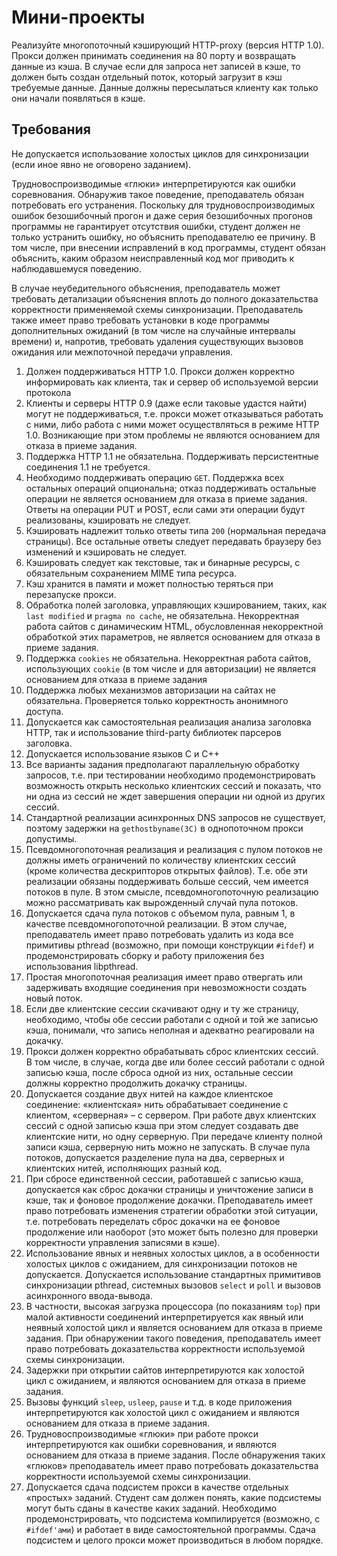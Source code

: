 # Мини-проекты

Реализуйте многопоточный кэширующий HTTP-proxy (версия HTTP 1.0). Прокси должен принимать соединения на 80 порту и возвращать данные из кэша. В случае если для запроса нет записей в кэше, то должен быть создан отдельный поток, который загрузит в кэш требуемые данные. Данные должны пересылаться клиенту как только они начали появляться в кэше.

## Требования

Не допускается использование холостых циклов для синхронизации (если иное явно не оговорено заданием).

Трудновоспроизводимые «глюки» интерпретируются как ошибки соревнования. Обнаружив такое поведение, преподаватель обязан потребовать его устранения. Поскольку для трудновоспроизводимых ошибок безошибочный прогон и даже серия безошибочных прогонов программы не гарантирует отсутствия ошибки, студент должен не только устранить ошибку, но объяснить преподавателю ее причину. В том числе, при внесении исправлений в код программы, студент обязан объяснить, каким образом неисправленный код мог приводить к наблюдавшемуся поведению.

В случае неубедительного объяснения, преподаватель может требовать детализации объяснения вплоть до полного доказательства корректности применяемой схемы синхронизации. Преподаватель также имеет право требовать установки в коде программы дополнительных ожиданий (в том числе на случайные интервалы времени) и, напротив, требовать удаления существующих вызовов ожидания или межпоточной передачи управления.

1. Должен поддерживаться HTTP 1.0. Прокси должен корректно информировать как клиента, так и сервер об используемой версии протокола
2. Клиенты и серверы HTTP 0.9 (даже если таковые удастся найти) могут не поддерживаться, т.е. прокси может отказываться работать с ними, либо работа с ними может осуществляться в режиме HTTP 1.0. Возникающие при этом проблемы не являются основанием для отказа в приеме задания.
3. Поддержка HTTP 1.1 не обязательна. Поддерживать персистентные соединения 1.1 не требуется.
4. Необходимо поддерживать операцию `GET`. Поддержка всех остальных операций опциональна; отказ поддерживать остальные операции не является основанием для отказа в приеме задания. Ответы на операции PUT и POST, если сами эти операции будут реализованы, кэшировать не следует.
5. Кэшировать надлежит только ответы типа `200` (нормальная передача страницы). Все остальные ответы следует передавать браузеру без изменений и кэшировать не следует.
6. Кэшировать следует как текстовые, так и бинарные ресурсы, с обязательным сохранением MIME типа ресурса.
7. Кэш хранится в памяти и может полностью теряться при перезапуске прокси.
8. Обработка полей заголовка, управляющих кэшированием, таких, как `last modified` и `pragma no cache`, не обязательна. Некорректная работа сайтов с динамическим HTML, обусловленная некорректной обработкой этих параметров, не является основанием для отказа в приеме задания.
9. Поддержка `cookies` не обязательна. Некорректная работа сайтов, использующих `cookie` (в том числе и для авторизации) не является основанием для отказа в приеме задания
10. Поддержка любых механизмов авторизации на сайтах не обязательна. Проверяется только корректность анонимного доступа.
11. Допускается как самостоятельная реализация анализа заголовка HTTP, так и использование third-party библиотек парсеров заголовка.
12. Допускается использование языков C и C++
13. Все варианты задания предполагают параллельную обработку запросов, т.е. при тестировании необходимо продемонстрировать возможность открыть несколько клиентских сессий и показать, что ни одна из сессий не ждет завершения операции ни одной из других сессий.
14. Стандартной реализации асинхронных DNS запросов не существует, поэтому задержки на `gethostbyname(3C)` в однопоточном прокси допустимы.
15. Псевдомногопоточная реализация и реализация с пулом потоков не должны иметь ограничений по количеству клиентских сессий (кроме количества дескрипторов открытых файлов). Т.е. обе эти реализации обязаны поддерживать больше сессий, чем имеется потоков в пуле. В этом смысле, псевдомногопоточную реализацию можно рассматривать как вырожденный случай пула потоков.
16. Допускается сдача пула потоков с объемом пула, равным 1, в качестве псевдомногопоточной реализации. В этом случае, преподаватель имеет право потребовать удалить из кода все примитивы pthread (возможно, при помощи конструкции `#ifdef`) и продемонстрировать сборку и работу приложения без использования libpthread.
17. Простая многопоточная реализация имеет право отвергать или задерживать входящие соединения при невозможности создать новый поток.
18. Если две клиентские сессии скачивают одну и ту же страницу, необходимо, чтобы обе сессии работали с одной и той же записью кэша, понимали, что запись неполная и адекватно реагировали на докачку.
19. Прокси должен корректно обрабатывать сброс клиентских сессий. В том числе, в случае, когда две или более сессий работали с одной записью кэша, после сброса одной из них, остальные сессии должны корректно продолжить докачку страницы.
20. Допускается создание двух нитей на каждое клиентское соединение: «клиентская» нить обрабатывает соединение с клиентом, «серверная» – с сервером. При работе двух клиентских сессий с одной записью кэша при этом следует создавать две клиентские нити, но одну серверную. При передаче клиенту полной записи кэша, серверную нить можно не запускать. В случае пула потоков, допускается разделение пула на два, серверных и клиентских нитей, исполняющих разный код.
21. При сбросе единственной сессии, работавшей с записью кэша, допускается как сброс докачки страницы и уничтожение записи в кэше, так и фоновое продолжение докачки. Преподаватель имеет право потребовать изменения стратегии обработки этой ситуации, т.е. потребовать переделать сброс докачки на ее фоновое продолжение или наоборот (это может быть полезно для проверки корректности управления записями в кэше).
22. Использование явных и неявных холостых циклов, а в особенности холостых циклов с ожиданием, для синхронизации потоков не допускается. Допускается использование стандартных примитивов синхронизации pthread, системных вызовов `select` и `poll` и вызовов асинхронного ввода-вывода.
23. В частности, высокая загрузка процессора (по показаниям `top`) при малой активности соединений интерпретируется как явный или неявный холостой цикл и является основанием для отказа в приеме задания. При обнаружении такого поведения, преподаватель имеет право потребовать доказательства корректности используемой схемы синхронизации.
24. Задержки при открытии сайтов интерпретируются как холостой цикл с ожиданием, и являются основанием для отказа в приеме задания.
25. Вызовы функций `sleep`, `usleep`, `pause` и т.д. в коде приложения интерпретируются как холостой цикл с ожиданием и являются основанием для отказа в приеме задания.
26. Трудновоспроизводимые «глюки» при работе прокси интерпретируются как ошибки соревнования, и являются основанием для отказа в приеме задания. После обнаружения таких «глюков» преподаватель имеет право потребовать доказательства корректности используемой схемы синхронизации.
27. Допускается сдача подсистем прокси в качестве отдельных «простых» заданий. Студент сам должен понять, какие подсистемы могут быть сданы в качестве каких заданий. Необходимо продемонстрировать, что подсистема компилируется (возможно, с `#ifdef'ами`) и работает в виде самостоятельной программы. Сдача подсистем и целого прокси может производиться в любом порядке.
